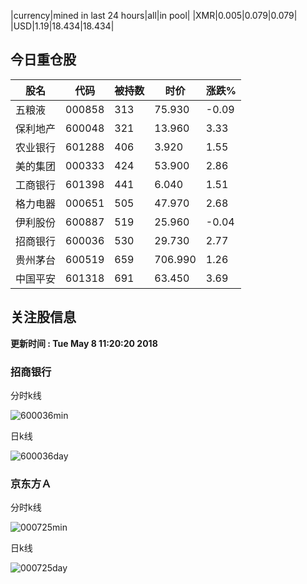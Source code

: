 |currency|mined in last 24 hours|all|in pool|
|XMR|0.005|0.079|0.079|
|USD|1.19|18.434|18.434|

## 今日重仓股 

|股名|代码|被持数|时价|涨跌%|
|---|---|---|---|---|
|五粮液|000858|313|75.930|-0.09|
|保利地产|600048|321|13.960|3.33|
|农业银行|601288|406|3.920|1.55|
|美的集团|000333|424|53.900|2.86|
|工商银行|601398|441|6.040|1.51|
|格力电器|000651|505|47.970|2.68|
|伊利股份|600887|519|25.960|-0.04|
|招商银行|600036|530|29.730|2.77|
|贵州茅台|600519|659|706.990|1.26|
|中国平安|601318|691|63.450|3.69|

## 关注股信息
**更新时间 : Tue May  8 11:20:20 2018**
### 招商银行 
分时k线

![600036min](http://image.sinajs.cn/newchart/min/n/sh600036.gif)

日k线

![600036day](http://image.sinajs.cn/newchart/daily/n/sh600036.gif)

### 京东方Ａ 
分时k线

![000725min](http://image.sinajs.cn/newchart/min/n/sz000725.gif)

日k线

![000725day](http://image.sinajs.cn/newchart/daily/n/sz000725.gif)
